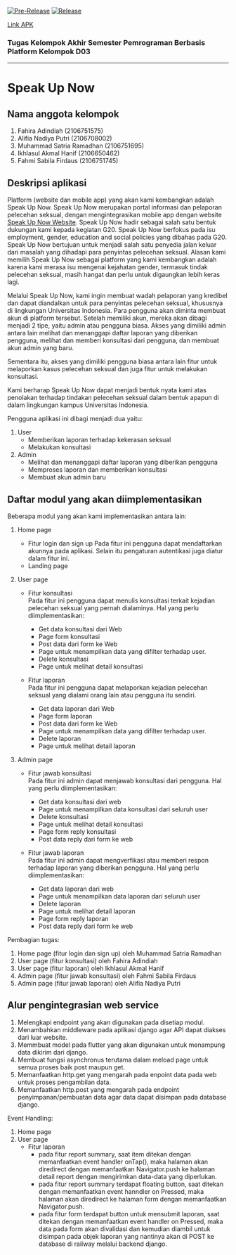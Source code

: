[![Pre-Release](https://github.com/IkhlasulHanif/proyek-tugas-akhir/actions/workflows/pre-release.yml/badge.svg)](https://github.com/KingGedorah/share-eat/actions/workflows/pre-release.yaml)
[![Release](https://github.com/IkhlasulHanif/proyek-tugas-akhir/actions/workflows/release.yml/badge.svg)](https://github.com/IkhlasulHanif/proyek-tugas-akhir/actions/workflows/release.yml) 

[Link APK](https://drive.google.com/drive/u/3/folders/1j8hB_6BCEZ9d9NPGbEc2KY8UA6zQFPyW)

### Tugas Kelompok Akhir Semester Pemrograman Berbasis Platform Kelompok D03
---
# Speak Up Now

## Nama anggota kelompok

1. Fahira Adindiah (2106751575)
2. Alifia Nadiya Putri (2106708002)
3. Muhammad Satria Ramadhan (2106751695)
4. Ikhlasul Akmal Hanif (2106650462)
5. Fahmi Sabila Firdaus (2106751745)

## Deskripsi aplikasi 

Platform (website dan mobile app) yang akan kami kembangkan adalah Speak Up Now. Speak Up Now merupakan portal informasi dan pelaporan pelecehan seksual, dengan mengintegrasikan mobile app dengan website [Speak Up Now Website](https://speak-up-now.herokuapp.com/). Speak Up Now hadir sebagai salah satu bentuk dukungan kami kepada kegiatan G20. Speak Up Now berfokus pada isu employment, gender, education and social policies yang dibahas pada G20. Speak Up Now bertujuan untuk menjadi salah satu penyedia jalan keluar dari masalah yang dihadapi para penyintas pelecehan seksual. Alasan kami memilih Speak Up Now sebagai platform yang kami kembangkan adalah karena kami merasa isu mengenai kejahatan gender, termasuk tindak pelecehan seksual, masih hangat dan perlu untuk digaungkan lebih keras lagi.

Melalui Speak Up Now, kami ingin membuat wadah pelaporan yang kredibel dan dapat diandalkan untuk para penyintas pelecehan seksual, khususnya di lingkungan Universitas Indonesia. Para pengguna akan diminta membuat akun di platform tersebut. Setelah memiliki akun, mereka akan dibagi menjadi 2 tipe, yaitu admin atau pengguna biasa. Akses yang dimiliki admin antara lain melihat dan menanggapi daftar laporan yang diberikan pengguna, melihat dan memberi konsultasi dari pengguna, dan membuat akun admin yang baru.

Sementara itu, akses yang dimiliki pengguna biasa antara lain fitur untuk melaporkan kasus pelecehan seksual dan juga fitur untuk melakukan konsultasi.

Kami berharap Speak Up Now dapat menjadi bentuk nyata kami atas penolakan terhadap tindakan pelecehan seksual dalam bentuk apapun di dalam lingkungan kampus Universitas Indonesia.

Pengguna aplikasi ini dibagi menjadi dua yaitu:

1. User
   -  Memberikan laporan terhadap kekerasan seksual
   -  Melakukan konsultasi
2. Admin
   -  Melihat dan menanggapi daftar laporan yang diberikan pengguna
   -  Memproses laporan dan memberikan konsultasi
   -  Membuat akun admin baru


## Daftar modul yang akan diimplementasikan

Beberapa modul yang akan kami implementasikan antara lain:
1. Home page
   -  Fitur login dan sign up
      Pada fitur ini pengguna dapat mendaftarkan akunnya pada aplikasi. Selain itu pengaturan autentikasi juga diatur dalam fitur ini.
   -  Landing page

2. User page
   -  Fitur konsultasi <br>
      Pada fitur ini pengguna dapat menulis konsultasi terkait kejadian pelecehan seksual yang pernah dialaminya. Hal yang perlu diimplementasikan:
      - Get data konsultasi dari Web
      - Page form konsultasi
      - Post data dari form ke Web
      - Page untuk menampilkan data yang difilter terhadap user.
      - Delete konsultasi
      - Page untuk melihat detail konsultasi
      
   -  Fitur laporan <br>
      Pada fitur ini pengguna dapat melaporkan kejadian pelecehan seksual yang dialami orang lain atau pengguna itu sendiri.
      - Get data laporan dari Web
      - Page form laporan
      - Post data dari form ke Web
      - Page untuk menampilkan data yang difilter terhadap user.
      - Delete laporan
      - Page untuk melihat detail laporan

3. Admin page
   - Fitur jawab konsultasi <br>
     Pada fitur ini admin dapat menjawab konsultasi dari pengguna. Hal yang perlu diimplementasikan:
     - Get data konsultasi dari web
     - Page untuk menampilkan data konsultasi dari seluruh user
     - Delete konsultasi
     - Page untuk melihat detail konsultasi
     - Page form reply konsultasi
     - Post data reply dari form ke web
     
   - Fitur jawab laporan <br>
     Pada fitur ini admin dapat mengverfikasi atau memberi respon terhadap laporan yang diberikan pengguna. Hal yang perlu diimplementasikan:
     - Get data laporan dari web
     - Page untuk menampilkan data laporan dari seluruh user
     - Delete laporan
     - Page untuk melihat detail laporan
     - Page form reply laporan
     - Post data reply dari form ke web
     
Pembagian tugas:
1. Home page (fitur login dan sign up) oleh Muhammad Satria Ramadhan
2. User page (fitur konsultasi) oleh Fahira Adindiah
3. User page (fitur laporan) oleh Ikhlasul Akmal Hanif 
4. Admin page (fitur jawab konsultasi) oleh Fahmi Sabila Firdaus
5. Admin page (fitur jawab laporan) oleh Alifia Nadiya Putri

## Alur pengintegrasian web service
1. Melengkapi endpoint yang akan digunakan pada disetiap modul.
2. Menambahkan middleware pada aplikasi django agar API dapat diakses dari luar website.
3. Memmbuat model pada flutter yang akan digunakan untuk menampung data dikirim dari django.
4. Membuat fungsi asynchronus terutama dalam meload page untuk semua proses baik post maupun get.
5. Memanfaatkan http.get yang mengarah pada enpoint data pada web untuk proses pengambilan data.
6. Memanfaatkan http.post yang mengarah pada endpoint penyimpanan/pembuatan data agar data dapat disimpan pada database django.

Event Handling:
1. Home page
2. User page
   -  Fitur laporan <br>
      - pada fitur report summary, saat item ditekan dengan memanfaatkan event handler onTap(), maka halaman akan diredirect dengan memanfaatkan Navigator.push ke halaman detail report dengan mengirimkan data-data yang diperlukan.
      - pada fitur report summary terdapat floating button, saat ditekan dengan memanfaatkan event hanndler on Pressed, maka halaman akan diredirect ke halaman form dengan memanfaatkan Navigator.push.
      - pada fitur form terdapat button untuk mensubmit laporan, saat ditekan dengan memanfaatkan event handler on Pressed, maka data pada form akan divalidasi dan kemudian diambil untuk disimpan pada objek laporan yang nantinya akan di POST ke database di railway melalui backend django.
